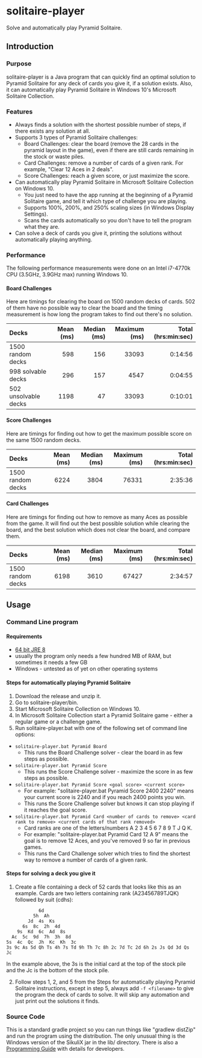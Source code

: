 # solitaire-player
Solve and automatically play Pyramid Solitaire.

## Introduction

### Purpose
solitaire-player is a Java program that can quickly find an optimal solution to Pyramid Solitaire for any deck of cards you give it, if a solution exists.  Also, it can automatically play Pyramid Solitaire in Windows 10's Microsoft Solitaire Collection.

### Features
- Always finds a solution with the shortest possible number of steps, if there exists any solution at all.
- Supports 3 types of Pyramid Solitaire challenges:
  - Board Challenges: clear the board (remove the 28 cards in the pyramid layout in the game), even if there are still cards remaining in the stock or waste piles.
  - Card Challenges: remove a number of cards of a given rank.  For example, "Clear 12 Aces in 2 deals".
  - Score Challenges: reach a given score, or just maximize the score.
- Can automatically play Pyramid Solitaire in Microsoft Solitaire Collection on Windows 10.
  - You just need to have the app running at the beginning of a Pyramid Solitaire game, and tell it which type of challenge you are playing.
  - Supports 100%, 200%, and 250% scaling sizes (in Windows Display Settings).
  - Scans the cards automatically so you don't have to tell the program what they are.
- Can solve a deck of cards you give it, printing the solutions without automatically playing anything.

### Performance
The following performance measurements were done on an Intel i7-4770k CPU (3.5GHz, 3.9GHz max) running Windows 10.

#### Board Challenges
Here are timings for clearing the board on 1500 random decks of cards.  502 of them have no possible way to clear the board and the timing measurement is how long the program takes to find out there's no solution.

| Decks                | Mean (ms) | Median (ms) | Maximum (ms) | Total (hrs:min:sec) |
|:-------------------- | ---------:| -----------:| ------------:| -------------------:|
| 1500 random decks    |       598 |         156 |        33093 |             0:14:56 |
| 998 solvable decks   |       296 |         157 |         4547 |             0:04:55 |
| 502 unsolvable decks |      1198 |          47 |        33093 |             0:10:01 |

#### Score Challenges
Here are timings for finding out how to get the maximum possible score on the same 1500 random decks.

| Decks                | Mean (ms) | Median (ms) | Maximum (ms) | Total (hrs:min:sec) |
|:-------------------- | ---------:| -----------:| ------------:| -------------------:|
| 1500 random decks    |      6224 |        3804 |        76331 |             2:35:36 |

#### Card Challenges
Here are timings for finding out how to remove as many Aces as possible from the game.  It will find out the best possible solution while clearing the board, and the best solution which does not clear the board, and compare them.

| Decks                | Mean (ms) | Median (ms) | Maximum (ms) | Total (hrs:min:sec) |
|:-------------------- | ---------:| -----------:| ------------:| -------------------:|
| 1500 random decks    |      6198 |        3610 |        67427 |             2:34:57 |

## Usage

### Command Line program

#### Requirements
- [64 bit JRE 8](http://www.oracle.com/technetwork/java/javase/downloads/index.html)
- usually the program only needs a few hundred MB of RAM, but sometimes it needs a few GB
- Windows - untested as of yet on other operating systems

#### Steps for automatically playing Pyramid Solitaire
1. Download the release and unzip it.
2. Go to solitaire-player/bin.
3. Start Microsoft Solitaire Collection on Windows 10.
4. In Microsoft Solitaire Collection start a Pyramid Solitaire game - either a regular game or a challenge game.
5. Run solitaire-player.bat with one of the following set of command line options:
  - `solitaire-player.bat Pyramid Board`
    - This runs the Board Challenge solver - clear the board in as few steps as possible.
  - `solitaire-player.bat Pyramid Score`
    - This runs the Score Challenge solver - maximize the score in as few steps as possible.
  - `solitaire-player.bat Pyramid Score <goal score> <current score>`
    - For example: "solitaire-player.bat Pyramid Score 2400 2240" means your current score is 2240 and if you reach 2400 points you win.
    - This runs the Score Challenge solver but knows it can stop playing if it reaches the goal score.
  - `solitaire-player.bat Pyramid Card <number of cards to remove> <card rank to remove> <current cards of that rank removed>`
    - Card ranks are one of the letters/numbers A 2 3 4 5 6 7 8 9 T J Q K.
    - For example: "solitaire-player.bat Pyramid Card 12 A 9" means the goal is to remove 12 Aces, and you've removed 9 so far in previous games.
    - This runs the Card Challenge solver which tries to find the shortest way to remove a number of cards of a given rank.
    
#### Steps for solving a deck you give it
1. Create a file containing a deck of 52 cards that looks like this as an example.  Cards are two letters containing rank (A23456789TJQK) followed by suit (cdhs):

```
            6d
          5h  Ah
        Jd  4s  Ks
      6s  8c  2h  4d
    9s  Kd  6c  Ad  8s
  Ac  5c  9d  7h  3h  8d
5s  4c  Qc  Jh  Kc  Kh  3c
3s 9c As 5d Qh Ts 4h 7s Td 9h Th 7c 8h 2c 7d Tc 2d 6h 2s Js Qd 3d Qs Jc
```
In the example above, the 3s is the initial card at the top of the stock pile and the Jc is the bottom of the stock pile.

2. Follow steps 1, 2, and 5 from the Steps for automatically playing Pyramid Solitaire instructions, except in step 5, always add `-f <filename>` to give the program the deck of cards to solve.  It will skip any automation and just print out the solutions it finds.

### Source Code
This is a standard gradle project so you can run things like "gradlew distZip" and run the program using the distribution.  The only unusual thing is the Windows version of the SikuliX jar in the lib/ directory.
There is also a [Programming Guide](programming.md) with details for developers.